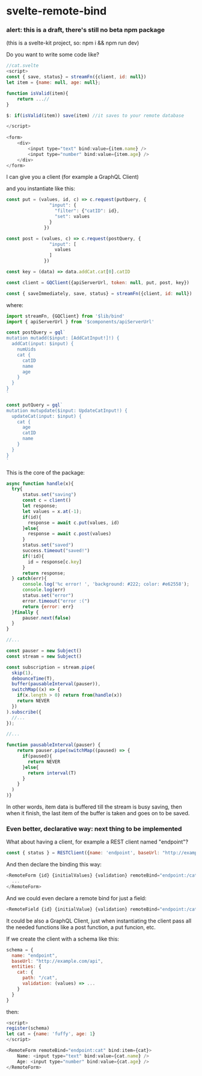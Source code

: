 # svelte-remote-bind

### alert: this is a draft, there's still no beta npm package

(this is a svelte-kit project, so: npm i && npm run dev)

Do you want to write some code like?

```js
//cat.svelte
<script>
const { save, status} = streamFn({client, id: null})
let item = {name: null, age: null};

function isValid(item){
    return ...//
}

$: if(isValid(item)) save(item) //it saves to your remote database

</script>
  
<form>
    <div>
        <input type="text" bind:value={item.name} />
        <input type="number" bind:value={item.age} />  
    </div>
</form>
```

I can give you a client (for example a GraphQL Client)

and you instantiate like this:

```js
const put = (values, id, c) => c.request(putQuery, {
                "input": {
                  "filter": {"catID": id},
                  "set": values
                }
              })

const post = (values, c) => c.request(postQuery, {
                "input": [
                  values
                ]
              })

const key = (data) => data.addCat.cat[0].catID

const client = GQClient({apiServerUrl, token: null, put, post, key})

const { saveImmediately, save, status} = streamFn({client, id: null})
```

where:

```js
import streamFn, {GQClient} from '$lib/bind'
import { apiServerUrl } from '$components/apiServerUrl'

const postQuery = gql`
mutation mutadd($input: [AddCatInput!]!) {
  addCat(input: $input) {
    numUids
    cat {
      catID
      name
      age
    }
  }
}
`

const putQuery = gql`
mutation mutupdate($input: UpdateCatInput!) {
  updateCat(input: $input) {
    cat {
      age
      catID
      name
    }
  }
}
`
```

This is the core of the package:

```js
async function handle(x){
  try{
      status.set("saving")	
      const c = client()
      let response;
      let values = x.at(-1);
      if(id){
        response = await c.put(values, id)
      }else{
        response = await c.post(values)
      }            
      status.set("saved")	
      success.timeout("saved!")
      if(!id){
        id = response[c.key]
      }
      return response;            
  } catch(err){
      console.log('%c error! ', 'background: #222; color: #e62558');
      console.log(err)
      status.set("error")
      error.timeout("error :(")
      return {error: err}
  }finally {
      pauser.next(false)
  }
}

//...

const pauser = new Subject()
const stream = new Subject()

const subscription = stream.pipe(
  skip(1),
  debounceTime(T),
  buffer(pausableInterval(pauser)),
  switchMap((x) => {
    if(x.length > 0) return from(handle(x))
    return NEVER  
  })
).subscribe({
  //...
});	

//...

function pausableInterval(pauser) {    
    return pauser.pipe(switchMap((paused) => {
      if(paused){
        return NEVER
      }else{
        return interval(T)
      }
    }
  )
)}
```

In other words, item data is buffered till the stream is busy saving, then when it finish, the last item of the buffer is taken and goes on to be saved.

### Even better, declarative way: next thing to be implemented

What about having a client, for example a REST client named "endpoint"?

```js
const { status } = RESTClient({name: 'endpoint', baseUrl: "http://example.com/api"})
```

And then declare the binding this way:

```js
<RemoteForm {id} {initialValues} {validation} remoteBind="endpoint:/cat" let:item={item}>
  ...
</RemoteForm>
```

And we could even declare a remote bind for just a field:

```js
<RemoteField {id} {initialValue} {validation} remoteBind="endpoint:/cat/age />
```

It could be also a GraphQL Client, just when instantiating the client pass all the needed functions like a post function, a put funcion, etc.

If we create the client with a schema like this:

```js
schema = {
  name: "endpoint",
  baseUrl: "http://example.com/api",
  entities: {
    cat: {
      path: "/cat",
      validation: (values) => ...
    }
  }
}
```

then:

```js
<script>
register(schema)
let cat = {name: 'fuffy', age: 1}
</script>

<RemoteForm remoteBind="endpoint:cat" bind:item={cat}>
    Name: <input type="text" bind:value={cat.name} />
    Age: <input type="number" bind:value={cat.age} />
</RemoteForm>
```
